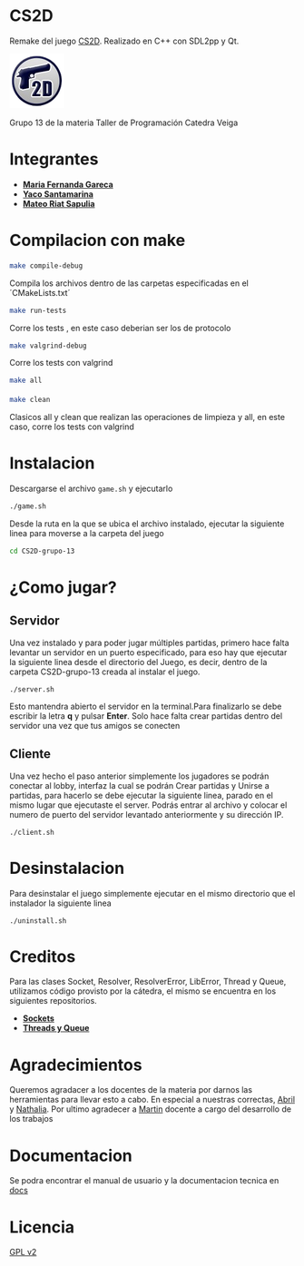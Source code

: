 # CS2D

Remake del juego [CS2D](https://store.steampowered.com/app/666220/CS2D/). Realizado en C++ con SDL2pp y Qt.

![Logo del CS2D](assets/gfx/cs2d.png)

Grupo 13 de la materia Taller de Programación Catedra Veiga

# Integrantes

- **[Maria Fernanda Gareca](https://github.com/fernandagareca)**
- **[Yaco Santamarina](https://github.com/Yakolin)**
- **[Mateo Riat Sapulia](https://github.com/Mriat30)**

# Compilacion con make

```bash
make compile-debug
```

Compila los archivos dentro de las carpetas especificadas en el ´CMakeLists.txt´

```bash
make run-tests
```

Corre los tests , en este caso deberian ser los de protocolo

```bash
make valgrind-debug
```

Corre los tests con valgrind

```bash
make all

make clean
```

Clasicos all y clean que realizan las operaciones de limpieza y all, en este caso, corre los tests con valgrind

# Instalacion

Descargarse el archivo `game.sh` y ejecutarlo 
```bash
./game.sh
```

Desde la ruta en la que se ubica el archivo instalado, ejecutar la siguiente linea para moverse a la carpeta del juego

```bash
cd CS2D-grupo-13
```
# ¿Como jugar?

## Servidor

Una vez instalado y para poder jugar múltiples partidas, primero hace falta levantar un servidor en un puerto especificado, para eso hay que ejecutar la siguiente linea desde el directorio del Juego, es decir, dentro de la carpeta CS2D-grupo-13 creada al instalar el juego. 

```
./server.sh
```

Esto mantendra abierto el servidor en la terminal.Para finalizarlo se debe escribir la letra **q** y pulsar **Enter**. Solo hace falta crear partidas dentro del servidor una vez que tus amigos se conecten

## Cliente

Una vez hecho el paso anterior simplemente los jugadores se podrán conectar al lobby, interfaz la cual se podrán Crear partidas y Unirse a partidas, para hacerlo se debe ejecutar la siguiente linea, parado en el mismo lugar que ejecutaste el server. Podrás entrar al archivo y colocar el numero de puerto del servidor levantado anteriormente y su dirección IP.

```
./client.sh
```

# Desinstalacion

Para desinstalar el juego simplemente ejecutar en el mismo directorio que el instalador la siguiente linea

```
./uninstall.sh
```

# Creditos

Para las clases Socket, Resolver, ResolverError, LibError, Thread y Queue, utilizamos código provisto por la cátedra, el mismo se encuentra en los siguientes repositorios.

- **[Sockets](https://github.com/eldipa/hands-on-sockets-in-cpp)**
- **[Threads y Queue](https://github.com/eldipa/hands-on-threads)**

# Agradecimientos

Queremos agradacer a los docentes de la materia por darnos las herramientas para llevar esto a cabo. En especial a nuestras correctas, [Abril](https://github.com/Pandamos) y [Nathalia](https://github.com/nathencinoza).
Por ultimo agradecer a [Martin](https://github.com/eldipa) docente a cargo del desarrollo de los trabajos

# Documentacion

Se podra encontrar el manual de usuario y la documentacion tecnica en [docs](https://github.com/Yakolin/CS2D-grupo-13/tree/entrega-final/docs)

# Licencia

[GPL v2](https://www.gnu.org/licenses/old-licenses/gpl-2.0.html)
